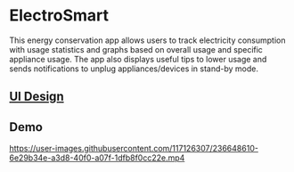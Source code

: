 # ElectroSmart

This energy conservation app allows users to track electricity consumption with usage statistics and graphs based on overall usage and specific appliance usage. The app also displays useful tips to lower usage and sends notifications to unplug appliances/devices in stand-by mode.

## [UI Design](https://www.figma.com/file/BIFzFsL4TZoomxV9MR79Pr/UI-Design?type=design&node-id=0%3A1&mode=design&t=hwNYy8QMuR2C0tOA-1)

## Demo

https://user-images.githubusercontent.com/117126307/236648610-6e29b34e-a3d8-40f0-a07f-1dfb8f0cc22e.mp4

